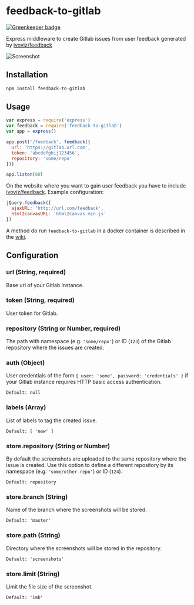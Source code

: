 # feedback-to-gitlab

[![Greenkeeper badge](https://badges.greenkeeper.io/fnogatz/feedback-to-gitlab.svg)](https://greenkeeper.io/)

Express middleware to create Gitlab issues from user feedback generated by [ivoviz/feedback](https://github.com/ivoviz/feedback)

![Screenshot](screenshot.png)

## Installation

```js
npm install feedback-to-gitlab
```

## Usage

```js
var express = require('express')
var feedback = require('feedback-to-gitlab')
var app = express()

app.post('/feedback', feedback({
  url: 'https://gitlab.url.com',
  token: 'abcdefghij123456',
  repository: 'some/repo'
}))

app.listen(80)
```

On the website where you want to gain user feedback you have to include [ivoviz/feedback](https://github.com/ivoviz/feedback). Example configuration:

```js
jQuery.feedback({
  ajaxURL: 'http://url.com/feedback',
  html2canvasURL: 'html2canvas.min.js'
})
```

A method do run `feedback-to-gitlab` in a docker container is described in the [wiki](https://github.com/fnogatz/feedback-to-gitlab/wiki/Docker).

## Configuration

### url (String, required)

Base url of your Gitlab instance.

### token (String, required)

User token for Gitlab.

### repository (String or Number, required)

The path with namespace (e.g. `'some/repo'`) or ID (`123`) of the Gitlab repository where the issues are created.

### auth (Object)

User credentials of the form `{ user: 'some', password: 'credentials' }` if your Gitlab instance requires HTTP basic access authentication.

`Default: null`

### labels (Array)

List of labels to tag the created issue.

`Default: [ 'new' ]`

### store.repository (String or Number)

By default the screenshots are uploaded to the same repository where the issue is created. Use this option to define a different repository by its namespace (e.g. `'some/other-repo'`) or ID (`124`).

`Default: repository`

### store.branch (String)

Name of the branch where the screenshots will be stored.

`Default: 'master'`

### store.path (String)

Directory where the screenshots will be stored in the repository.

`Default: 'screenshots'`

### store.limit (String)

Limit the file size of the screenshot.

`Default: '1mb'`
